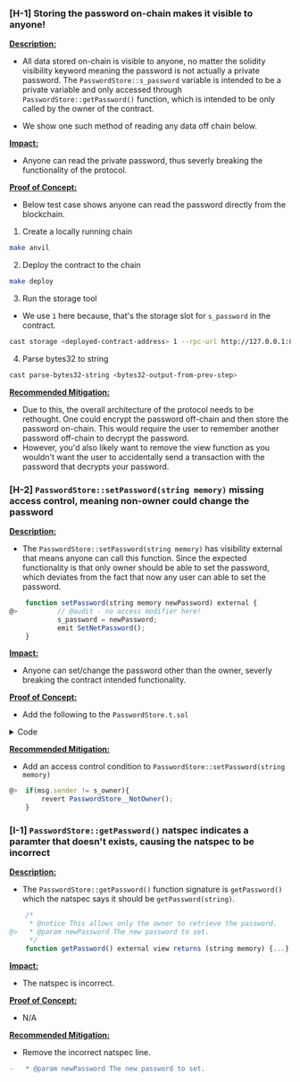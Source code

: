 ### [H-1] Storing the password on-chain makes it visible to anyone!

**<ins>Description:<ins>** 
- All data stored on-chain is visible to anyone, no matter the solidity visibility keyword meaning the password is not actually a private password. The `PasswordStore::s_password` variable is intended to be a private variable and only accessed through `PasswordStore::getPassword()` function, which is intended to be only called by the owner of the contract.

- We show one such method of reading any data off chain below.

**<ins>Impact:</ins>** 
- Anyone can read the private password, thus severly breaking the functionality of the protocol.

**<ins>Proof of Concept:</ins>**
- Below test case shows anyone can read the password directly from the blockchain.

1. Create a locally running chain
```sh
make anvil
```

2. Deploy the contract to the chain
```sh
make deploy
```

3. Run the storage tool

- We use `1` here because, that's the storage slot for `s_password` in the contract.

```sh
cast storage <deployed-contract-address> 1 --rpc-url http://127.0.0.1:8545
```

4. Parse bytes32 to string
```sh
cast parse-bytes32-string <bytes32-output-from-prev-step>
```

**<ins>Recommended Mitigation:</ins>** 
- Due to this, the overall architecture of the protocol needs to be rethought. One could encrypt the password off-chain and then store the password on-chain. This would require the user to remember another password off-chain to decrypt the password. 
- However, you'd also likely want to remove the view function as you wouldn't want the user to accidentally send a transaction with the password that decrypts your password.



### [H-2] `PasswordStore::setPassword(string memory)` missing access control, meaning non-owner could change the password

**<ins>Description:</ins>** 
- The `PasswordStore::setPassword(string memory)` has visibility external that means anyone can call this function. Since the expected functionality is that only owner should be able to set the password, which deviates from the fact that now any user can able to set the password.

```js
    function setPassword(string memory newPassword) external {
@>          // @audit - no access modifier here!
            s_password = newPassword;
            emit SetNetPassword();
    }
```

**<ins>Impact:</ins>** 
- Anyone can set/change the password other than the owner, severly breaking the contract intended functionality.

**<ins>Proof of Concept:</ins>**
- Add the following to the `PasswordStore.t.sol`

<Details>

<summary>Code</Summary>

```js
    function test_non_owner_can_set_password(address nonOwner) public {
        vm.assume(nonOwner != owner);

        vm.startPrank(owner);
        string memory owner_password = "ownerpassword";
        passwordStore.setPassword(owner_password);
        assertEq(owner_password, passwordStore.getPassword());
        vm.stopPrank();

        vm.startPrank(nonOwner);
        string memory random_user_password = "anypassword";
        passwordStore.setPassword(random_user_password);
        vm.stopPrank();

        vm.prank(owner);
        assert(keccak256(bytes(owner_password)) != keccak256(bytes(passwordStore.getPassword())));
    }
```

</Details>

**<ins>Recommended Mitigation:</ins>** 
- Add an access control condition to `PasswordStore::setPassword(string memory)` 

```js
@>  if(msg.sender != s_owner){
        revert PasswordStore__NotOwner();
    }
```


### [I-1] `PasswordStore::getPassword()` natspec indicates a paramter that doesn't exists, causing the natspec to be incorrect

**<ins>Description:</ins>** 

- The `PasswordStore::getPassword()` function signature is `getPassword()` which the natspec says it should be `getPassword(string)`.

```js
    /*
     * @notice This allows only the owner to retrieve the password.
@>   * @param newPassword The new password to set.
     */
    function getPassword() external view returns (string memory) {...}
```

**<ins>Impact:</ins>** 
- The natspec is incorrect.

**<ins>Proof of Concept:</ins>**
- N/A

**<ins>Recommended Mitigation:</ins>** 
- Remove the incorrect natspec line.

```diff
-   * @param newPassword The new password to set.
```